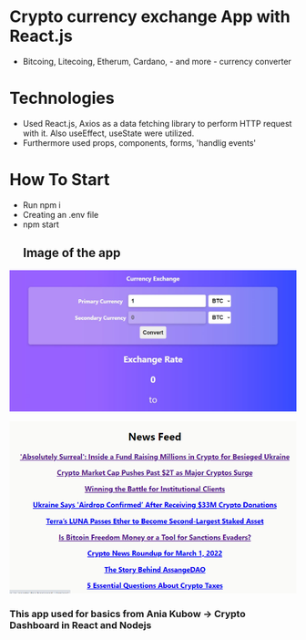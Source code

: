 # Crypto currency exchange App with React.js

- Bitcoing, Litecoing, Etherum, Cardano, - and more - currency converter 

# Technologies

- Used React.js, Axios as a data fetching library to perform HTTP request with it. Also useEffect, useState were utilized.
- Furthermore used props, components, forms, 'handlig events'

# How To Start 

- Run npm i
- Creating an .env file 
- npm start
  ## Image of the app ##

![This is an image](https://github.com/Matyas92/pic/blob/main/exCha.jpg)

![This is an image](https://github.com/Matyas92/pic/blob/main/newsExchange.png)

### This app used for basics from Ania Kubow -> Crypto Dashboard in React and Nodejs
